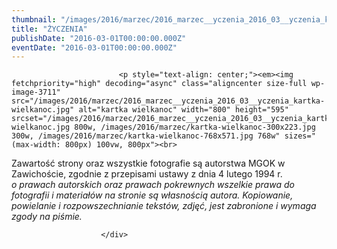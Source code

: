 ```yaml
---
thumbnail: "/images/2016/marzec/2016_marzec__yczenia_2016_03__yczenia_kartka-wielkanoc.jpg"
title: "ŻYCZENIA"
publishDate: "2016-03-01T00:00:00.000Z"
eventDate: "2016-03-01T00:00:00.000Z"
---
```


<div class="entry-content">
							
							<p style="text-align: center;"><em><img fetchpriority="high" decoding="async" class="aligncenter size-full wp-image-3711" src="/images/2016/marzec/2016_marzec__yczenia_2016_03__yczenia_kartka-wielkanoc.jpg" alt="kartka wielkanoc" width="800" height="595" srcset="/images/2016/marzec/2016_marzec__yczenia_2016_03__yczenia_kartka-wielkanoc.jpg 800w, /images/2016/marzec/kartka-wielkanoc-300x223.jpg 300w, /images/2016/marzec/kartka-wielkanoc-768x571.jpg 768w" sizes="(max-width: 800px) 100vw, 800px"><br>
Zawartość strony oraz wszystkie fotografie są autorstwa MGOK w Zawichoście, zgodnie z przepisami ustawy z dnia 4 lutego 1994 r.</em><br>
<em> o prawach autorskich oraz prawach pokrewnych wszelkie prawa do fotografii i materiałów na stronie są własnością autora. Kopiowanie, powielanie i rozpowszechnianie tekstów, zdjęć, jest zabronione i wymaga zgody na piśmie.</em></p>
						
						</div>
